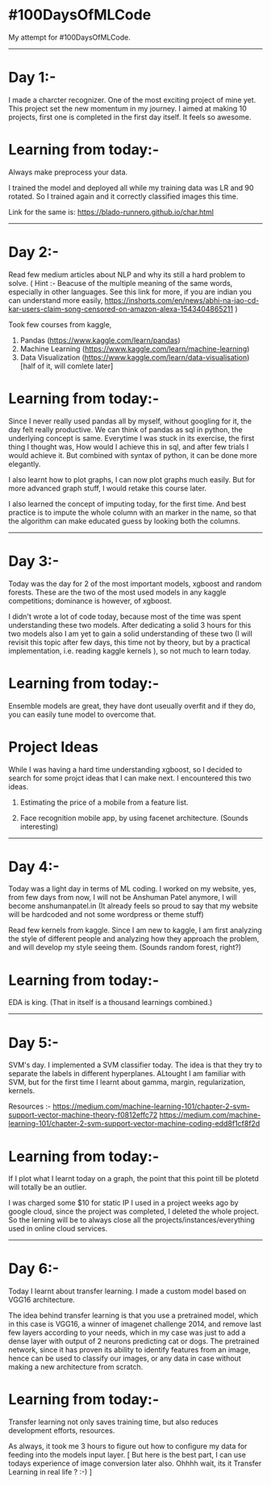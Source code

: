 # #100DaysOfMLCode

My attempt for #100DaysOfMLCode.

-----------------------------------


# Day 1:-

I made a charcter recognizer. One of the most exciting project of mine yet. 
This project set the new momentum in my journey. I aimed at making 10 projects, first one is completed in the first day itself. It feels so awesome.

# Learning from today:-

Always make preprocess your data. 

I trained the model and deployed all while my training data was LR and 90 rotated. So I trained again and it correctly classified images this time. 

Link for the same is: https://blado-runnero.github.io/char.html

-----------------------------------

# Day 2:-

Read few medium articles about NLP and why its still a hard problem to solve. ( Hint :- Beacuse of the multiple meaning of the same words, especially in other languages. See this link for more, if you are indian you can understand more easily, https://inshorts.com/en/news/abhi-na-jao-cd-kar-users-claim-song-censored-on-amazon-alexa-1543404865211 )

Took few courses from kaggle, 

1. Pandas (https://www.kaggle.com/learn/pandas)
2. Machine Learning (https://www.kaggle.com/learn/machine-learning)
3. Data Visualization (https://www.kaggle.com/learn/data-visualisation) [half of it, will comlete later]

# Learning from today:-

Since I never really used pandas all by myself, without googling for it, the day felt really productive. We can think of pandas as sql in python, the underlying concept is same. Everytime I was stuck in its exercise, the first thing I thought was, How would I achieve this in sql, and after few trials I would achieve it. But combined with syntax of python, it can be done more elegantly. 

I also learnt how to plot graphs, I can now plot graphs much easily. But for more advanced graph stuff, I would retake this course later. 

I also learned the concept of imputing today, for the first time. And best practice is to impute the whole column with an marker in the name, so that the algorithm can make educated guess by looking both the columns. 

-----------------------------------

# Day 3:-

Today was the day for 2 of the most important models, xgboost and random forests. These are the two of the most used models in any kaggle competitions; dominance is however, of xgboost. 

I didn't wrote a lot of code today, because most of the time was spent understanding these two models. After dedicating a solid 3 hours for this two models also I am yet to gain a solid understanding of these two (I will revisit this topic after few days, this time not by theory, but by a practical implementation, i.e. reading kaggle kernels ), so not much to learn today. 

# Learning from today:-

Ensemble models are great, they have dont useually overfit and if they do, you can easily tune model to overcome that.

# Project Ideas

While I was having a hard time understanding xgboost, so I decided to search for some projct ideas that I can make next. I encountered this two ideas.

1. Estimating the price of a mobile from a feature list. 

2. Face recognition mobile app, by using facenet architecture. (Sounds interesting)

-----------------------------------

# Day 4:-

Today was a light day in terms of ML coding. I worked on my website, yes, from few days from now, I will not be Anshuman Patel anymore, I will become anshumanpatel.in (It already feels so proud to say that my website will be hardcoded and not some wordpress or theme stuff)

Read few kernels from kaggle. Since I am new to kaggle, I am first analyzing the style of different people and analyzing how they approach the problem, and will develop my style seeing them. (Sounds random forest, right?)

# Learning from today:-

EDA is king. (That in itself is a thousand learnings combined.)

-----------------------------------

# Day 5:-

SVM's day. I implemented a SVM classifier today. The idea is that they try to separate the labels in different hyperplanes. ALtought I am familiar with SVM, but for the first time  I learnt about gamma, margin, regularization, kernels. 

Resources :- 
https://medium.com/machine-learning-101/chapter-2-svm-support-vector-machine-theory-f0812effc72
https://medium.com/machine-learning-101/chapter-2-svm-support-vector-machine-coding-edd8f1cf8f2d

# Learning from today:-

If I plot what I learnt today on a graph, the point that this point till be plotetd will totally be an outlier. 

I was charged some $10 for static IP I used in a project weeks ago by google cloud, since the project was completed, I deleted the whole project. So the lerning will be to always close all the projects/instances/everything used in online cloud services. 

-----------------------------------

# Day 6:-

Today I learnt about transfer learning. I made a custom model based on VGG16 architecture. 

The idea behind transfer learning is that you use a pretrained model, which in this case is VGG16, a winner of imagenet challenge 2014, and remove last few layers according to your needs, which in my case was just to add a dense layer with output of 2 neurons predicting cat or dogs. The pretrained network, since it has proven its ability to identify features from an image, hence can be used to classify our images, or any data in case without making a new architecture from scratch.

# Learning from today:-

Transfer learning not only saves training time, but also reduces development efforts, resources. 

As always, it took me 3 hours to figure out how to configure my data for feeding into the models input layer. [ But here is the best part, I can use todays experience of image conversion later also. Ohhhh wait, its it Transfer Learning in real life ? :-) ]
